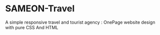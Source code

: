 # SAMEON-Travel
A simple responsive travel and tourist agency : OnePage website design with pure CSS And HTML 
